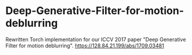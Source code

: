 # Deep-Generative-Filter-for-motion-deblurring

Rewritten Torch implementation for our ICCV 2017 paper "Deep Generative Filter for motion deblurring". 
https://128.84.21.199/abs/1709.03481

